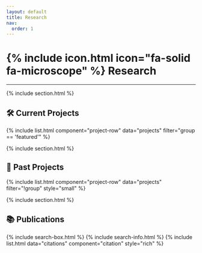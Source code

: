 ```yaml
---
layout: default
title: Research
nav:
  order: 1
---
```


# {% include icon.html icon="fa-solid fa-microscope" %} Research

---

{% include section.html %}

## 🛠 Current Projects

<div class="citation-container">
  {% include list.html component="project-row" data="projects" filter="group == 'featured'" %}
</div>

{% include section.html %}

## 📁 Past Projects

<div class="citation-container small">
  {% include list.html component="project-row" data="projects" filter="!group" style="small" %}
</div>

{% include section.html %}

## 📚 Publications

{% include search-box.html %}
{% include search-info.html %}
{% include list.html data="citations" component="citation" style="rich" %}

